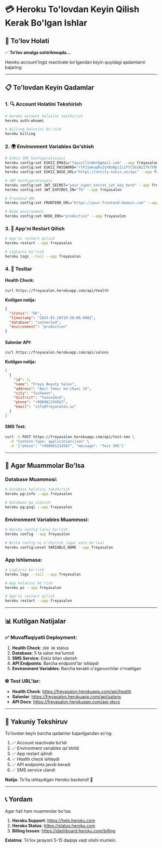 # 💳 Heroku To'lovdan Keyin Qilish Kerak Bo'lgan Ishlar

## 🎯 To'lov Holati

✅ **To'lov amalga oshirilmoqda...**

Heroku account'ingiz reactivate bo'lgandan keyin quyidagi qadamlarni bajaring:

---

## 📋 To'lovdan Keyin Qadamlar

### 1. 🔍 Account Holatini Tekshirish

```bash
# Heroku account holatini tekshirish
heroku auth:whoami

# Billing holatini ko'rish
heroku billing
```

### 2. 🌍 Environment Variables Qo'shish

```bash
# Eskiz SMS konfiguratsiyasi
heroku config:set ESKIZ_EMAIL="fayzullindmr@gmail.com" --app freyasalon
heroku config:set ESKIZ_PASSWORD="rlPJjmkaqRvZshRoNpcIiCFtC5GiNzI7k7YNe8fs" --app freyasalon
heroku config:set ESKIZ_BASE_URL="https://notify.eskiz.uz/api" --app freyasalon

# JWT konfiguratsiyasi
heroku config:set JWT_SECRET="your_super_secret_jwt_key_here" --app freyasalon
heroku config:set JWT_EXPIRES_IN="7d" --app freyasalon

# Frontend URL
heroku config:set FRONTEND_URL="https://your-frontend-domain.com" --app freyasalon

# Node environment
heroku config:set NODE_ENV="production" --app freyasalon
```

### 3. 🔄 App'ni Restart Qilish

```bash
# App'ni restart qilish
heroku restart --app freyasalon

# Loglarni ko'rish
heroku logs --tail --app freyasalon
```

### 4. 🧪 Testlar

#### Health Check:
```bash
curl https://freyasalon.herokuapp.com/api/health
```

**Kutilgan natija:**
```json
{
  "status": "OK",
  "timestamp": "2024-01-20T10:30:00.000Z",
  "database": "connected",
  "environment": "production"
}
```

#### Salonlar API:
```bash
curl https://freyasalon.herokuapp.com/api/salons
```

**Kutilgan natija:**
```json
[
  {
    "id": 1,
    "name": "Freya Beauty Salon",
    "address": "Amir Temur ko'chasi 15",
    "city": "Toshkent",
    "district": "Yunusobod",
    "phone": "+998901234567",
    "email": "info@freyasalon.uz"
  }
]
```

#### SMS Test:
```bash
curl -X POST https://freyasalon.herokuapp.com/api/test-sms \
  -H "Content-Type: application/json" \
  -d '{"phone": "+998901234567", "message": "Test SMS"}'
```

---

## 🔧 Agar Muammolar Bo'lsa

### Database Muammosi:
```bash
# Database holatini tekshirish
heroku pg:info --app freyasalon

# Database'ga ulanish
heroku pg:psql --app freyasalon
```

### Environment Variables Muammosi:
```bash
# Barcha config'larni ko'rish
heroku config --app freyasalon

# Bitta config'ni o'chirish (agar xato bo'lsa)
heroku config:unset VARIABLE_NAME --app freyasalon
```

### App Ishlamasa:
```bash
# Loglarni ko'rish
heroku logs --tail --app freyasalon

# App holatini ko'rish
heroku ps --app freyasalon

# App'ni restart qilish
heroku restart --app freyasalon
```

---

## 📊 Kutilgan Natijalar

### ✅ Muvaffaqiyatli Deployment:

1. **Health Check**: `200 OK` status
2. **Database**: 5 ta salon ma'lumoti
3. **SMS Service**: Eskiz bilan ulanish
4. **API Endpoints**: Barcha endpoint'lar ishlaydi
5. **Environment Variables**: Barcha kerakli o'zgaruvchilar o'rnatilgan

### 🌐 Test URL'lar:

- **Health Check**: https://freyasalon.herokuapp.com/api/health
- **Salonlar**: https://freyasalon.herokuapp.com/api/salons
- **API Docs**: https://freyasalon.herokuapp.com/api-docs

---

## 🎉 Yakuniy Tekshiruv

To'lovdan keyin barcha qadamlar bajarilgandan so'ng:

1. ✅ Account reactivate bo'ldi
2. ✅ Environment variables qo'shildi
3. ✅ App restart qilindi
4. ✅ Health check ishlaydi
5. ✅ API endpoints javob beradi
6. ✅ SMS service ulandi

**Natija**: To'liq ishlaydigan Heroku backend! 🚀

---

## 📞 Yordam

Agar hali ham muammolar bo'lsa:

1. **Heroku Support**: https://help.heroku.com
2. **Heroku Status**: https://status.heroku.com
3. **Billing Issues**: https://dashboard.heroku.com/billing

**Eslatma**: To'lov jarayoni 5-15 daqiqa vaqt olishi mumkin.